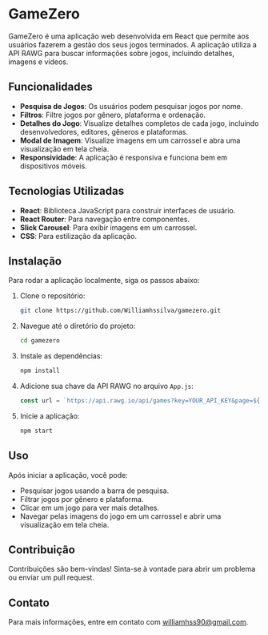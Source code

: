 # GameZero

GameZero é uma aplicação web desenvolvida em React que permite aos usuários fazerem a gestão dos seus jogos terminados. A aplicação utiliza a API RAWG para buscar informações sobre jogos, incluindo detalhes, imagens e vídeos.

## Funcionalidades

- **Pesquisa de Jogos**: Os usuários podem pesquisar jogos por nome.
- **Filtros**: Filtre jogos por gênero, plataforma e ordenação.
- **Detalhes do Jogo**: Visualize detalhes completos de cada jogo, incluindo desenvolvedores, editores, gêneros e plataformas.
- **Modal de Imagem**: Visualize imagens em um carrossel e abra uma visualização em tela cheia.
- **Responsividade**: A aplicação é responsiva e funciona bem em dispositivos móveis.

## Tecnologias Utilizadas

- **React**: Biblioteca JavaScript para construir interfaces de usuário.
- **React Router**: Para navegação entre componentes.
- **Slick Carousel**: Para exibir imagens em um carrossel.
- **CSS**: Para estilização da aplicação.

## Instalação

Para rodar a aplicação localmente, siga os passos abaixo:

1. Clone o repositório:
   ```bash
   git clone https://github.com/Williamhssilva/gamezero.git
   ```

2. Navegue até o diretório do projeto:
   ```bash
   cd gamezero
   ```

3. Instale as dependências:
   ```bash
   npm install
   ```

4. Adicione sua chave da API RAWG no arquivo `App.js`:
   ```javascript
   const url = `https://api.rawg.io/api/games?key=YOUR_API_KEY&page=${page}&page_size=20`;
   ```

5. Inicie a aplicação:
   ```bash
   npm start
   ```

## Uso

Após iniciar a aplicação, você pode:

- Pesquisar jogos usando a barra de pesquisa.
- Filtrar jogos por gênero e plataforma.
- Clicar em um jogo para ver mais detalhes.
- Navegar pelas imagens do jogo em um carrossel e abrir uma visualização em tela cheia.

## Contribuição

Contribuições são bem-vindas! Sinta-se à vontade para abrir um problema ou enviar um pull request.

## Contato

Para mais informações, entre em contato com [williamhss90@gmail.com](mailto:williamhss90@gmail.com).

